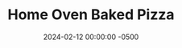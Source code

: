 ---
layout: post
title:  "Home Oven Baked Pizza"
date:   2024-02-12 00:00:00 -0500
categories:
- Recipes
- Bread
permalink: /recipes/pizza
image: /assets/Food/Bread/Pizza/pizza-cover.jpg
ing: pizza-ing
facts: pizza-facts
Prep: 30
Rest: 180
Cook: 7
Source1: https://www.youtube.com/watch?v=SDpCzJw2xm4&t=7s
Source2: https://www.bakewithjack.co.uk/blog-1/2021/3/3/homemade-pizza-dough
Description: Everybody loves pizza right? This is a 2 day process, but totally worth it for a good homemade pizza, plus it's a fun activity to do with a few people. Prep the dough the night before, and then have a few people over the next day for dinner. Whole wheat flour serves to add some extra nutrition and taste to your pizza as well.
Instructions: 
- In a large mixing bowl, combine the water, yeast, salt, and honey. Stir, and let sit for 5 minutes to make sure the yeast is alive<br><br>

- To the bowl, add the oil, and flours. Mix with a dough scraper and lightly knead in the bowl
- <br><br><center><img src="/assets/Food/Bread/Pizza/pizza-2.jpg" alt="" class="instruction-image"></center><br>

- Cover with a cloth and let rest for 1 hour.<br><br>

- In the bowl, fold the dough into a smooth ball, and place back in the bowl. Cover and let rest for another 1 hour. Repeat one more time. (Total of 3 1 hour rests with stretch and fold)<br><br>

- Turn dough onto the table. Divide into 4 equal pieces (about 145 g), and shape into balls. Place dough balls in lightly oiled bowls, and cover with plastic wrap. Refrigerate until dinner tomorrow night
- <br><br><center><img src="/assets/Food/Bread/Pizza/pizza-5.jpg" alt="" class="instruction-image"></center><br>

- Place baking stone in the oven and preheat the oven to 500F, or as high as your oven goes. Preheat stone for an hour<br><br>

- Shape dough into pizzas. Top with sauce, cheese, and toppings. Bake for 6-7 minutes<br><br>

- Remove from oven and cut into 4 slices<br><br>
- <center><img src="/assets/Food/Bread/Pizza/pizza-dual.jpg" alt="" class="instruction-image"></center><br>
---